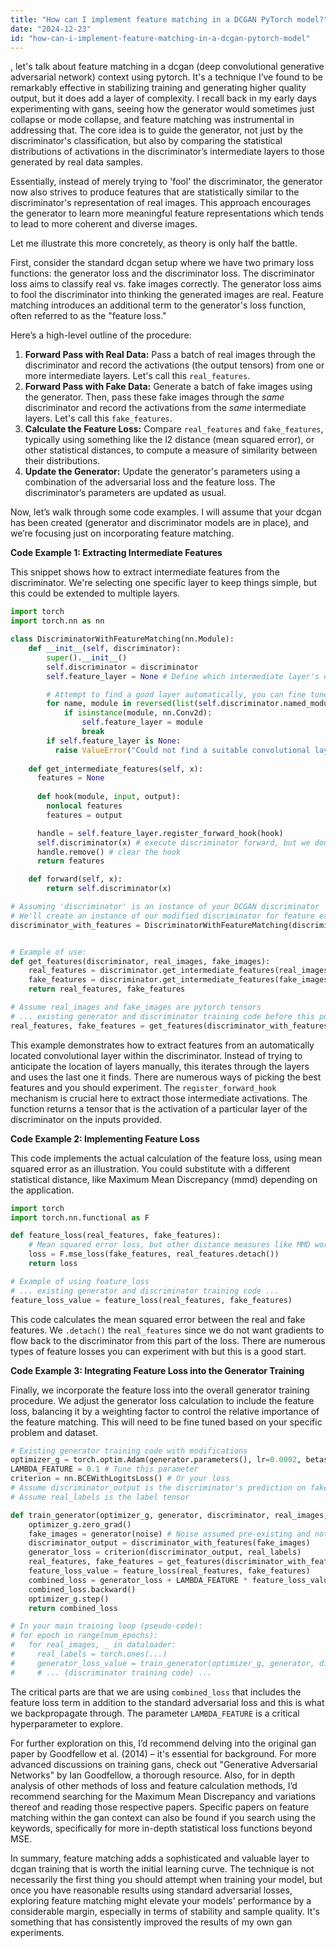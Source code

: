 ```yaml
---
title: "How can I implement feature matching in a DCGAN PyTorch model?"
date: "2024-12-23"
id: "how-can-i-implement-feature-matching-in-a-dcgan-pytorch-model"
---
```


, let's talk about feature matching in a dcgan (deep convolutional generative adversarial network) context using pytorch. It's a technique I’ve found to be remarkably effective in stabilizing training and generating higher quality output, but it does add a layer of complexity. I recall back in my early days experimenting with gans, seeing how the generator would sometimes just collapse or mode collapse, and feature matching was instrumental in addressing that. The core idea is to guide the generator, not just by the discriminator's classification, but also by comparing the statistical distributions of activations in the discriminator’s intermediate layers to those generated by real data samples.

Essentially, instead of merely trying to 'fool' the discriminator, the generator now also strives to produce features that are statistically similar to the discriminator's representation of real images. This approach encourages the generator to learn more meaningful feature representations which tends to lead to more coherent and diverse images.

Let me illustrate this more concretely, as theory is only half the battle.

First, consider the standard dcgan setup where we have two primary loss functions: the generator loss and the discriminator loss. The discriminator loss aims to classify real vs. fake images correctly. The generator loss aims to fool the discriminator into thinking the generated images are real. Feature matching introduces an additional term to the generator's loss function, often referred to as the "feature loss."

Here’s a high-level outline of the procedure:

1.  **Forward Pass with Real Data:** Pass a batch of real images through the discriminator and record the activations (the output tensors) from one or more intermediate layers. Let's call this `real_features`.
2.  **Forward Pass with Fake Data:** Generate a batch of fake images using the generator. Then, pass these fake images through the *same* discriminator and record the activations from the *same* intermediate layers. Let's call this `fake_features`.
3.  **Calculate the Feature Loss:** Compare `real_features` and `fake_features`, typically using something like the l2 distance (mean squared error), or other statistical distances, to compute a measure of similarity between their distributions.
4.  **Update the Generator:** Update the generator's parameters using a combination of the adversarial loss and the feature loss. The discriminator’s parameters are updated as usual.

Now, let’s walk through some code examples. I will assume that your dcgan has been created (generator and discriminator models are in place), and we’re focusing just on incorporating feature matching.

**Code Example 1: Extracting Intermediate Features**

This snippet shows how to extract intermediate features from the discriminator. We're selecting one specific layer to keep things simple, but this could be extended to multiple layers.

```python
import torch
import torch.nn as nn

class DiscriminatorWithFeatureMatching(nn.Module):
    def __init__(self, discriminator):
        super().__init__()
        self.discriminator = discriminator
        self.feature_layer = None # Define which intermediate layer's output to use

        # Attempt to find a good layer automatically, you can fine tune this yourself
        for name, module in reversed(list(self.discriminator.named_modules())):
            if isinstance(module, nn.Conv2d):
                self.feature_layer = module
                break
        if self.feature_layer is None:
          raise ValueError("Could not find a suitable convolutional layer to use for features.")
    
    def get_intermediate_features(self, x):
      features = None
      
      def hook(module, input, output):
        nonlocal features
        features = output

      handle = self.feature_layer.register_forward_hook(hook)
      self.discriminator(x) # execute discriminator forward, but we don't care about output
      handle.remove() # clear the hook
      return features

    def forward(self, x):
        return self.discriminator(x)

# Assuming 'discriminator' is an instance of your DCGAN discriminator
# We'll create an instance of our modified discriminator for feature extractions
discriminator_with_features = DiscriminatorWithFeatureMatching(discriminator)


# Example of use:
def get_features(discriminator, real_images, fake_images):
    real_features = discriminator.get_intermediate_features(real_images)
    fake_features = discriminator.get_intermediate_features(fake_images)
    return real_features, fake_features

# Assume real_images and fake_images are pytorch tensors
# ... existing generator and discriminator training code before this point ...
real_features, fake_features = get_features(discriminator_with_features, real_images, fake_images)
```

This example demonstrates how to extract features from an automatically located convolutional layer within the discriminator. Instead of trying to anticipate the location of layers manually, this iterates through the layers and uses the last one it finds. There are numerous ways of picking the best features and you should experiment. The `register_forward_hook` mechanism is crucial here to extract those intermediate activations. The function returns a tensor that is the activation of a particular layer of the discriminator on the inputs provided.

**Code Example 2: Implementing Feature Loss**

This code implements the actual calculation of the feature loss, using mean squared error as an illustration. You could substitute with a different statistical distance, like Maximum Mean Discrepancy (mmd) depending on the application.

```python
import torch
import torch.nn.functional as F

def feature_loss(real_features, fake_features):
    # Mean squared error loss, but other distance measures like MMD work too
    loss = F.mse_loss(fake_features, real_features.detach())
    return loss

# Example of using feature_loss
# ... existing generator and discriminator training code ...
feature_loss_value = feature_loss(real_features, fake_features)

```

This code calculates the mean squared error between the real and fake features. We `.detach()` the `real_features` since we do not want gradients to flow back to the discriminator from this part of the loss. There are numerous types of feature losses you can experiment with but this is a good start.

**Code Example 3: Integrating Feature Loss into the Generator Training**

Finally, we incorporate the feature loss into the overall generator training procedure. We adjust the generator loss calculation to include the feature loss, balancing it by a weighting factor to control the relative importance of the feature matching. This will need to be fine tuned based on your specific problem and dataset.

```python
# Existing generator training code with modifications
optimizer_g = torch.optim.Adam(generator.parameters(), lr=0.0002, betas=(0.5, 0.999))
LAMBDA_FEATURE = 0.1 # Tune this parameter
criterion = nn.BCEWithLogitsLoss() # Or your loss
# Assume discriminator_output is the discriminator's prediction on fake images
# Assume real_labels is the label tensor

def train_generator(optimizer_g, generator, discriminator, real_images, real_labels):
    optimizer_g.zero_grad()
    fake_images = generator(noise) # Noise assumed pre-existing and not related to generator here
    discriminator_output = discriminator_with_features(fake_images)
    generator_loss = criterion(discriminator_output, real_labels)
    real_features, fake_features = get_features(discriminator_with_features, real_images, fake_images)
    feature_loss_value = feature_loss(real_features, fake_features)
    combined_loss = generator_loss + LAMBDA_FEATURE * feature_loss_value
    combined_loss.backward()
    optimizer_g.step()
    return combined_loss

# In your main training loop (pseudo-code):
# for epoch in range(num_epochs):
#   for real_images, _ in dataloader:
#     real_labels = torch.ones(...)
#     generator_loss_value = train_generator(optimizer_g, generator, discriminator_with_features, real_images, real_labels)
#     # ... (discriminator training code) ...

```

The critical parts are that we are using `combined_loss` that includes the feature loss term in addition to the standard adversarial loss and this is what we backpropagate through. The parameter `LAMBDA_FEATURE` is a critical hyperparameter to explore.

For further exploration on this, I’d recommend delving into the original gan paper by Goodfellow et al. (2014) – it's essential for background. For more advanced discussions on training gans, check out "Generative Adversarial Networks" by Ian Goodfellow, a thorough resource. Also, for in depth analysis of other methods of loss and feature calculation methods, I’d recommend searching for the Maximum Mean Discrepancy and variations thereof and reading those respective papers. Specific papers on feature matching within the gan context can also be found if you search using the keywords, specifically for more in-depth statistical loss functions beyond MSE.

In summary, feature matching adds a sophisticated and valuable layer to dcgan training that is worth the initial learning curve. The technique is not necessarily the first thing you should attempt when training your model, but once you have reasonable results using standard adversarial losses, exploring feature matching might elevate your models' performance by a considerable margin, especially in terms of stability and sample quality. It's something that has consistently improved the results of my own gan experiments.
